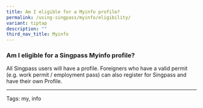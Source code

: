 ```yaml
---
title: Am I eligible for a Myinfo profile?
permalink: /using-singpass/myinfo/eligibility/
variant: tiptap
description: ""
third_nav_title: Myinfo
---
```

<h3>Am I eligible for a Singpass Myinfo profile?</h3>
<p>All Singpass users will have a profile. Foreigners who have a valid permit
(e.g. work permit / employment pass) can also register for Singpass and
have their own Profile.</p>
<hr>
<p>Tags: my, info</p>